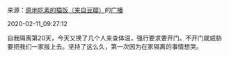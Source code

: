 来源：[原地吃素的猫饭（来自豆瓣）](https://www.douban.com/people/cute_ann/)的[广播](https://www.douban.com/people/cute_ann/status/2803724673/)


2020-02-11_09:27:12


自我隔离第20天，今天又换了几个人来查体温，强行要求要开门。不开门就威胁要把我们一家报上去。坚持了这么久，第一次因为在家隔离的事情想哭。
